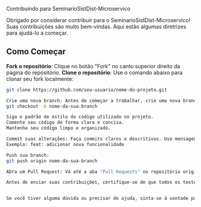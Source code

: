 Contribuindo para SeminarioSistDist-Microservico

Obrigado por considerar contribuir para o SeminarioSistDist-Microservico! 
Suas contribuições são muito bem-vindas. Aqui estão algumas diretrizes para ajudá-lo a começar.

## Como Começar

 **Fork o repositório**: Clique no botão "Fork" no canto superior direito da página do repositório.
 **Clone o repositório**: Use o comando abaixo para clonar seu fork localmente:
   ```bash
   git clone https://github.com/seu-usuario/nome-do-projeto.git

Crie uma nova branch: Antes de começar a trabalhar, crie uma nova branch para suas alterações:
git checkout -b nome-da-sua-branch

Siga o padrão de estilo do código utilizado no projeto.
Comente seu código de forma clara e concisa.
Mantenha seu código limpo e organizado.

Commit suas alterações: Faça commits claros e descritivos. Use mensagens no formato: [Tipo] Descrição breve
Exemplo: feat: adicionar nova funcionalidade

Push sua branch:
git push origin nome-da-sua-branch

Abra um Pull Request: Vá até a aba "Pull Requests" no repositório original e clique em "New Pull Request". Escolha sua branch e descreva as alterações feitas.

Antes de enviar suas contribuições, certifique-se de que todos os testes estejam passando. Isso pode variar dependendo da linguagem e do framework que você está usando.


Se você tiver alguma dúvida ou precisar de ajuda, sinta-se à vontade para abrir uma issue ou entrar em contato!